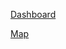 [Dashboard](https://ferreirad08.github.io/dashboard/)

[Map](https://ferreirad08.github.io/dashboard/map)
